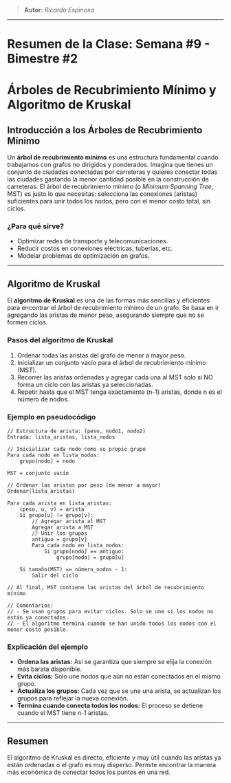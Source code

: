 > **Autor:** *Ricardo Espinosa*
---
# Resumen de la Clase: Semana #9 - Bimestre #2

# Árboles de Recubrimiento Mínimo y Algoritmo de Kruskal

## Introducción a los Árboles de Recubrimiento Mínimo

Un **árbol de recubrimiento mínimo** es una estructura fundamental cuando trabajamos con grafos no dirigidos y ponderados. Imagina que tienes un conjunto de ciudades conectadas por carreteras y quieres conectar todas las ciudades gastando la menor cantidad posible en la construcción de carreteras. El árbol de recubrimiento mínimo (o *Minimum Spanning Tree*, MST) es justo lo que necesitas: selecciona las conexiones (aristas) suficientes para unir todos los nodos, pero con el menor costo total, sin ciclos.

### ¿Para qué sirve?

* Optimizar redes de transporte y telecomunicaciones.
* Reducir costos en conexiones eléctricas, tuberías, etc.
* Modelar problemas de optimización en grafos.

---

## Algoritmo de Kruskal

El **algoritmo de Kruskal** es una de las formas más sencillas y eficientes para encontrar el árbol de recubrimiento mínimo de un grafo. Se basa en ir agregando las aristas de menor peso, asegurando siempre que no se formen ciclos.

### Pasos del algoritmo de Kruskal

1. Ordenar todas las aristas del grafo de menor a mayor peso.
2. Inicializar un conjunto vacío para el árbol de recubrimiento mínimo (MST).
3. Recorrer las aristas ordenadas y agregar cada una al MST solo si NO forma un ciclo con las aristas ya seleccionadas.
4. Repetir hasta que el MST tenga exactamente (n-1) aristas, donde n es el número de nodos.

### Ejemplo en pseudocódigo

```plaintext
// Estructura de arista: (peso, nodo1, nodo2)
Entrada: lista_aristas, lista_nodos

// Inicializar cada nodo como su propio grupo
Para cada nodo en lista_nodos:
    grupo[nodo] = nodo

MST = conjunto vacío

// Ordenar las aristas por peso (de menor a mayor)
Ordenar(lista_aristas)

Para cada arista en lista_aristas:
    (peso, u, v) = arista
    Si grupo[u] != grupo[v]:
        // Agregar arista al MST
        Agregar arista a MST
        // Unir los grupos
        antiguo = grupo[v]
        Para cada nodo en lista_nodos:
            Si grupo[nodo] == antiguo:
                grupo[nodo] = grupo[u]

    Si tamaño(MST) == número_nodos - 1:
        Salir del ciclo

// Al final, MST contiene las aristas del árbol de recubrimiento mínimo

// Comentarios:
// - Se usan grupos para evitar ciclos. Solo se une si los nodos no están ya conectados.
// - El algoritmo termina cuando se han unido todos los nodos con el menor costo posible.
```

### Explicación del ejemplo

* **Ordena las aristas:** Así se garantiza que siempre se elija la conexión más barata disponible.
* **Evita ciclos:** Solo une nodos que aún no están conectados en el mismo grupo.
* **Actualiza los grupos:** Cada vez que se une una arista, se actualizan los grupos para reflejar la nueva conexión.
* **Termina cuando conecta todos los nodos:** El proceso se detiene cuando el MST tiene n-1 aristas.

---

## Resumen

El algoritmo de Kruskal es directo, eficiente y muy útil cuando las aristas ya están ordenadas o el grafo es muy disperso. Permite encontrar la manera más económica de conectar todos los puntos en una red.